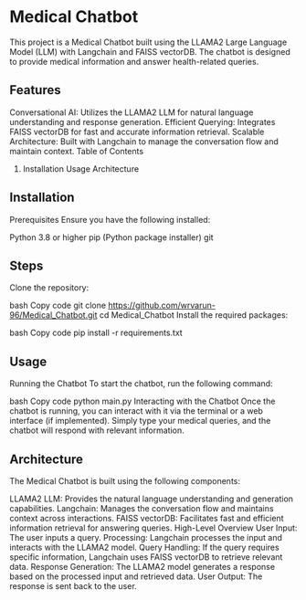 # Medical Chatbot
This project is a Medical Chatbot built using the LLAMA2 Large Language Model (LLM) with Langchain and FAISS vectorDB. The chatbot is designed to provide medical information and answer health-related queries.

## Features
Conversational AI: Utilizes the LLAMA2 LLM for natural language understanding and response generation.
Efficient Querying: Integrates FAISS vectorDB for fast and accurate information retrieval.
Scalable Architecture: Built with Langchain to manage the conversation flow and maintain context.
Table of Contents
1) Installation
Usage
Architecture
## Installation
Prerequisites
Ensure you have the following installed:

Python 3.8 or higher
pip (Python package installer)
git
## Steps
Clone the repository:

bash
Copy code
git clone https://github.com/wrvarun-96/Medical_Chatbot.git
cd Medical_Chatbot
Install the required packages:

bash
Copy code
pip install -r requirements.txt
## Usage
Running the Chatbot
To start the chatbot, run the following command:

bash
Copy code
python main.py
Interacting with the Chatbot
Once the chatbot is running, you can interact with it via the terminal or a web interface (if implemented). Simply type your medical queries, and the chatbot will respond with relevant information.

## Architecture
The Medical Chatbot is built using the following components:

LLAMA2 LLM: Provides the natural language understanding and generation capabilities.
Langchain: Manages the conversation flow and maintains context across interactions.
FAISS vectorDB: Facilitates fast and efficient information retrieval for answering queries.
High-Level Overview
User Input: The user inputs a query.
Processing: Langchain processes the input and interacts with the LLAMA2 model.
Query Handling: If the query requires specific information, Langchain uses FAISS vectorDB to retrieve relevant data.
Response Generation: The LLAMA2 model generates a response based on the processed input and retrieved data.
User Output: The response is sent back to the user.
